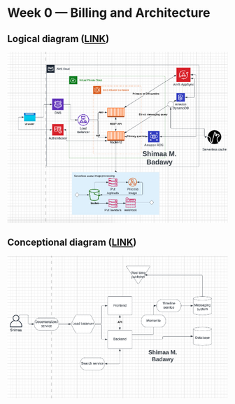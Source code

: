 # Week 0 — Billing and Architecture
## Logical diagram ([LINK](https://lucid.app/lucidchart/4292c82d-57b2-43dc-923d-fd4450671b7f/edit?viewport_loc=-660%2C-325%2C2223%2C1789%2C0_0&invitationId=inv_147b1802-0510-48fc-92a1-c92a00737b9b))
![Logical diagram](./images/Logical_diagram.png)

## Conceptional diagram ([LINK](https://lucid.app/lucidchart/cc118109-ba31-41da-b485-a091ebc08b22/edit?viewport_loc=-730%2C-516%2C1968%2C1584%2C0_0&invitationId=inv_ea13b0c8-d2cc-450e-9532-a268f10331f8))
![Conceptional diagram](./images/Conceptional_diagram.png)
